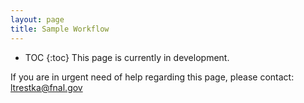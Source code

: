 ```yaml
---
layout: page
title: Sample Workflow
---
```

* TOC
{:toc}
This page is currently in development.

If you are in urgent need of help regarding this page, please contact: ltrestka@fnal.gov